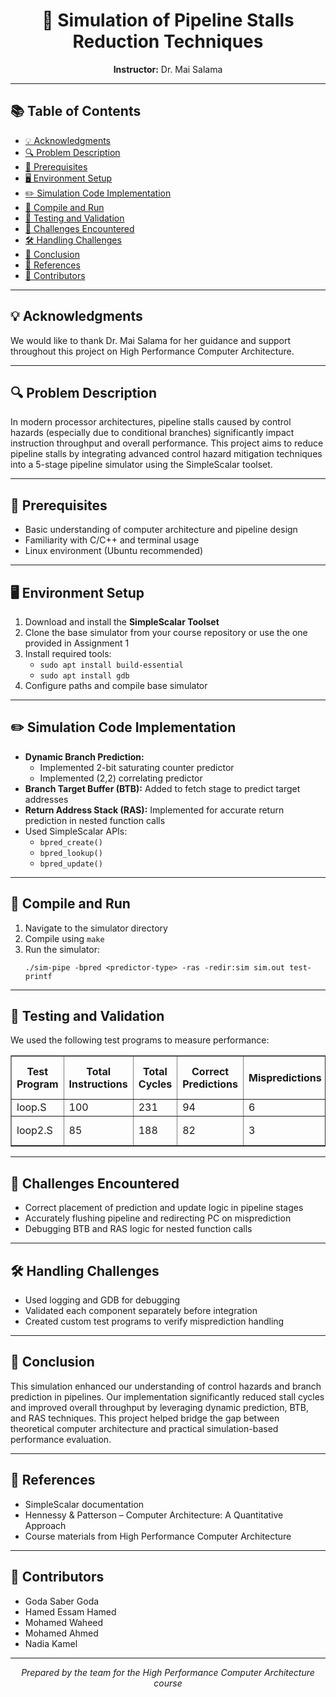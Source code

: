 <!DOCTYPE html>
<html lang="en">
<head>
  <meta charset="UTF-8">
</head>
<body>

<h1 align="center">🚀 Simulation of Pipeline Stalls Reduction Techniques</h1>
<p align="center"><strong>Instructor:</strong> Dr. Mai Salama</p>

<hr>

<h2>📚 Table of Contents</h2>
<ul>
  <li><a href="#acknowledgments">💡 Acknowledgments</a></li>
  <li><a href="#problem-description">🔍 Problem Description</a></li>
  <li><a href="#prerequisites">🧰 Prerequisites</a></li>
  <li><a href="#environment-setup">🖥️ Environment Setup</a></li>
  <li><a href="#simulation-code-implementation">✏️ Simulation Code Implementation</a></li>
  <li><a href="#compile-and-run">🏁 Compile and Run</a></li>
  <li><a href="#testing-and-validation">🧪 Testing and Validation</a></li>
  <li><a href="#challenges-encountered">🧩 Challenges Encountered</a></li>
  <li><a href="#handling-challenges">🛠️ Handling Challenges</a></li>
  <li><a href="#conclusion">📝 Conclusion</a></li>
  <li><a href="#references">📌 References</a></li>
  <li><a href="#contributors">👥 Contributors</a></li>
</ul>

<hr>

<h2 id="acknowledgments">💡 Acknowledgments</h2>
<p>We would like to thank Dr. Mai Salama for her guidance and support throughout this project on High Performance Computer Architecture.</p>

<hr>

<h2 id="problem-description">🔍 Problem Description</h2>
<p>
In modern processor architectures, pipeline stalls caused by control hazards (especially due to conditional branches) significantly impact instruction throughput and overall performance.
This project aims to reduce pipeline stalls by integrating advanced control hazard mitigation techniques into a 5-stage pipeline simulator using the SimpleScalar toolset.
</p>

<hr>

<h2 id="prerequisites">🧰 Prerequisites</h2>
<ul>
  <li>Basic understanding of computer architecture and pipeline design</li>
  <li>Familiarity with C/C++ and terminal usage</li>
  <li>Linux environment (Ubuntu recommended)</li>
</ul>

<hr>

<h2 id="environment-setup">🖥️ Environment Setup</h2>
<ol>
  <li>Download and install the <strong>SimpleScalar Toolset</strong></li>
  <li>Clone the base simulator from your course repository or use the one provided in Assignment 1</li>
  <li>Install required tools:
    <ul>
      <li><code>sudo apt install build-essential</code></li>
      <li><code>sudo apt install gdb</code></li>
    </ul>
  </li>
  <li>Configure paths and compile base simulator</li>
</ol>

<hr>

<h2 id="simulation-code-implementation">✏️ Simulation Code Implementation</h2>
<ul>
  <li><strong>Dynamic Branch Prediction:</strong>
    <ul>
      <li>Implemented 2-bit saturating counter predictor</li>
      <li>Implemented (2,2) correlating predictor</li>
    </ul>
  </li>
  <li><strong>Branch Target Buffer (BTB):</strong> Added to fetch stage to predict target addresses</li>
  <li><strong>Return Address Stack (RAS):</strong> Implemented for accurate return prediction in nested function calls</li>
  <li>Used SimpleScalar APIs:
    <ul>
      <li><code>bpred_create()</code></li>
      <li><code>bpred_lookup()</code></li>
      <li><code>bpred_update()</code></li>
    </ul>
  </li>
</ul>

<hr>

<h2 id="compile-and-run">🏁 Compile and Run</h2>
<ol>
  <li>Navigate to the simulator directory</li>
  <li>Compile using <code>make</code></li>
  <li>Run the simulator:
    <pre><code>./sim-pipe -bpred &lt;predictor-type&gt; -ras -redir:sim sim.out test-printf</code></pre>
  </li>
</ol>

<hr>

<h2 id="testing-and-validation">🧪 Testing and Validation</h2>
<p>We used the following test programs to measure performance:</p>
<table border="1" cellspacing="0" cellpadding="5">
  <thead>
    <tr>
      <th>Test Program</th>
      <th>Total Instructions</th>
      <th>Total Cycles</th>
      <th>Correct Predictions</th>
      <th>Mispredictions</th>
      <th>Prediction Accuracy</th>
      <th>BTB Hits / Misses</th>
      <th>RAS Accuracy</th>
    </tr>
  </thead>
  <tbody>
    <tr>
      <td>loop.S</td>
      <td>100</td>
      <td>231</td>
      <td>94</td>
      <td>6</td>
      <td>94%</td>
      <td>7 / 1</td>
      <td>100%</td>
    </tr>
    <tr>
      <td>loop2.S</td>
      <td>85</td>
      <td>188</td>
      <td>82</td>
      <td>3</td>
      <td>96%</td>
      <td>5 / 2</td>
      <td>Stack size: 8</td>
    </tr>
  </tbody>
</table>

<hr>

<h2 id="challenges-encountered">🧩 Challenges Encountered</h2>
<ul>
  <li>Correct placement of prediction and update logic in pipeline stages</li>
  <li>Accurately flushing pipeline and redirecting PC on misprediction</li>
  <li>Debugging BTB and RAS logic for nested function calls</li>
</ul>

<hr>

<h2 id="handling-challenges">🛠️ Handling Challenges</h2>
<ul>
  <li>Used logging and GDB for debugging</li>
  <li>Validated each component separately before integration</li>
  <li>Created custom test programs to verify misprediction handling</li>
</ul>

<hr>

<h2 id="conclusion">📝 Conclusion</h2>
<p>
This simulation enhanced our understanding of control hazards and branch prediction in pipelines. Our implementation significantly reduced stall cycles and improved overall throughput by leveraging dynamic prediction, BTB, and RAS techniques. This project helped bridge the gap between theoretical computer architecture and practical simulation-based performance evaluation.
</p>

<hr>

<h2 id="references">📌 References</h2>
<ul>
  <li>SimpleScalar documentation</li>
  <li>Hennessy & Patterson – Computer Architecture: A Quantitative Approach</li>
  <li>Course materials from High Performance Computer Architecture</li>
</ul>

<hr>

<h2 id="contributors">👥 Contributors</h2>
<ul>
  <li>Goda Saber Goda</li>
  <li>Hamed Essam Hamed</li>
  <li>Mohamed Waheed</li>
  <li>Mohamed Ahmed</li>
  <li>Nadia Kamel</li>
</ul>

<hr>

<p align="center"><em>Prepared by the team for the High Performance Computer Architecture course</em></p>

</body>
</html>
